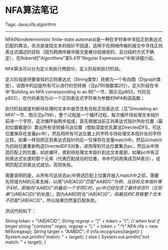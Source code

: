 # NFA算法笔记
Tags: Java;nfa;algorithm

------

NFA(Nondeterministic finite-state automata)是一种在字符串中寻找正则表达式匹配的算法，优点是查找文本的指针不回退，适用于在网络传输的报文中寻找正则表达式描述的目标（因为网络传输中报文是被分段接收的，且分段的方式不确定），在Robert的"Algorithms"第5.4节"Regular Expressions"中有详细介绍。

 

NFA算法可以分为定义和执行两部分，定义阶段和执行阶段。

 

定义阶段是将要查找的正则表达式（String类型）转换为一个有向图（Digraph类型），该图中的边是所有可以进行的空转换（见p795倒数第2行），定义阶段在书中"Building an NFA corresponding to an RE"一节，图示见p803，代码见p802），在代码表现为以一个正则表达式字符串为参数的NFA构造函数；

 

执行阶段就是判断待处理的文本中是否含有目标正则表达式（见"Simulating an NFA"一节，图示见p798），整个过程是一个循环过程，每次循环待处理文本指针前进一个字符，这次循环由两步组成，首先根据当前正则表达式指针所处位置（最初位置都是0）算出所有空转换可达位置（借助深度优先算法DirectedDFS，可达位置保存在变量pc中），然后将所有可达位置上的字符与待处理文本指针处的字符比较，如果一样则把正则表达式指针的后一位保存在变量match中。然后以match为初始位置重新构造DirectedDFS对象，进而得到可达位置集合pc，然后从中筛选匹配上的位置，如此循环，直到待处理文本指针到达文本尾部，如果pc中有正则表达式长度的那个元素（代表匹配成功的位置，书中代码用类成员M表示），说明匹配正则表达式成功，否则失败。

 

需要说明的是，从所有可达状态pc中筛选匹配上位置并放入match中之前，需要先将值为M的元素去掉，以用"(A*B|AC)D"匹配"AABDC"为例，当目标文本指针等于4时，即指向"AABDC"的最后一个字符C时，pc中已经包含了最终状态11（正则串"((A*B|AC)D)"的长度），因为AABD符合"(A*B|AC)D"，但最后的C导致整个文本不匹配"(A*B|AC)D"，所以结果仍然是匹配失败。

 

测试代码如下：

 

 String token = "(A*B|AC)D"; 
 String regexp = "(" + token + ")"; 
 // when test if target string "contains" regex, regexp = "(.*" + token + ".*)" 
 NFA nfa = new NFA(regexp); 
 String target = "AABDC"; 
 if (nfa.recognizes(target)) { 
  System.out.println("match: " + target); 
 } else { 
  System.out.println("not match: " + target); 
 }